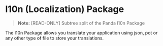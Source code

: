 # l10n (Localization) Package

> **Note:** [READ-ONLY] Subtree split of the Panda l10n Package

The l10n Package allows you translate your application using json, pot or any other type of file to store your translations.
